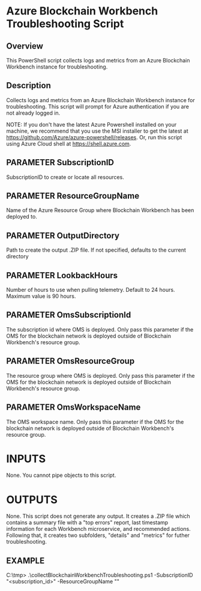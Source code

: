 
Azure Blockchain Workbench Troubleshooting Script
=================================================

Overview
---------

This PowerShell script collects logs and metrics from an Azure Blockchain Workbench instance for
troubleshooting.

Description
------------

Collects logs and metrics from an Azure Blockchain Workbench instance for
troubleshooting. This script will prompt for Azure authentication if you
are not already logged in.

NOTE: If you don't have the latest Azure Powershell installed on your machine,
we recommend that you use the MSI installer to get the latest at
https://github.com/Azure/azure-powershell/releases. Or, run this script using
Azure Cloud shell at https://shell.azure.com.

PARAMETER SubscriptionID
------------------------
SubscriptionID to create or locate all resources.

PARAMETER ResourceGroupName
---------------------------
Name of the Azure Resource Group where Blockchain Workbench has been deployed to.

PARAMETER OutputDirectory
-------------------------
Path to create the output .ZIP file. If not specified, defaults to the current
directory

PARAMETER LookbackHours
-----------------------
Number of hours to use when pulling telemetry. Default to 24 hours. Maximum
value is 90 hours.

PARAMETER OmsSubscriptionId
---------------------------
The subscription id where OMS is deployed. Only pass this parameter if the OMS
for the blockchain network is deployed outside of Blockchain Workbench's resource
group.

PARAMETER OmsResourceGroup
--------------------------
The resource group where OMS is deployed. Only pass this parameter if the OMS
for the blockchain network is deployed outside of Blockchain Workbench's resource
group.

PARAMETER OmsWorkspaceName
--------------------------
The OMS workspace name. Only pass this parameter if the OMS for the blockchain
network is deployed outside of Blockchain Workbench's resource group.

INPUTS
=======
None. You cannot pipe objects to this script.

OUTPUTS
=======
None. This script does not generate any output. It creates a .ZIP file which 
contains a summary file with a "top errors" report, last timestamp 
information for each Workbench microservice, and recommended actions.
Following that, it creates two subfolders, "details" and "metrics" for futher
troubleshooting.

EXAMPLE
--------
C:\tmp> .\collectBlockchainWorkbenchTroubleshooting.ps1 -SubscriptionID "<subscription_id>" -ResourceGroupName "<workbench-resource-group-name>"
